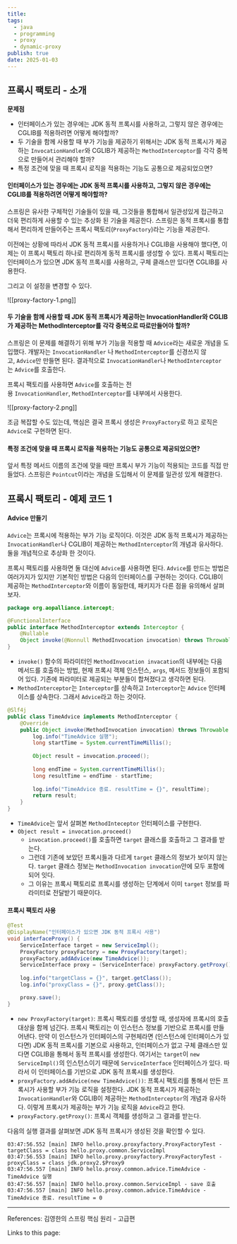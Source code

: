 ```yaml
---
title: 
tags:
  - java
  - programming
  - proxy
  - dynamic-proxy
publish: true
date: 2025-01-03
---
```

## 프록시 팩토리 - 소개

**문제점**
- 인터페이스가 있는 경우에는 JDK 동적 프록시를 사용하고, 그렇지 않은 경우에는 CGLIB를 적용하려면 어떻게 해야할까?
- 두 기술을 함께 사용할 때 부가 기능을 제공하기 위해서는 JDK 동적 프록시가 제공하는 `InvocationHandler`와 CGLIB가 제공하는 `MethodInterceptor`를 각각 중복으로 만들어서 관리해야 할까?
- 특정 조건에 맞을 때 프록시 로직을 적용하는 기능도 공통으로 제공되었으면?

#### 인터페이스가 있는 경우에는 JDK 동적 프록시를 사용하고, 그렇지 않은 경우에는 CGLIB를 적용하려면 어떻게 해야할까?

스프링은 유사한 구체적인 기술들이 있을 때, 그것들을 통합해서 일관성있게 접근하고 더욱 편리하게 사용할 수 있는 추상화 된 기술을 제공한다. 스프링은 동적 프록시를 통합해서 편리하게 만들어주는 프록시 팩토리(`ProxyFactory`)라는 기능을 제공한다.

이전에는 상황에 따라서 JDK 동적 프록시를 사용하거나 CGLIB을 사용해야 했다면, 이제는 이 프록시 팩토리 하나로 편리하게 동적 프록시를 생성할 수 있다. 프록시 팩토리는 인터페이스가 있으면 JDK 동적 프록시를 사용하고, 구체 클래스만 있다면 CGLIB를 사용한다.

그리고 이 설정을 변경할 수 있다.


![[proxy-factory-1.png]]

#### 두 기술을 함께 사용할 때 JDK 동적 프록시가 제공하는 InvocationHandler와 CGLIB가 제공하는 MethodInterceptor를 각각 중복으로 따로만들어야 할까?

스프링은 이 문제를 해결하기 위해 부가 기능을 적용할 때 `Advice`라는 새로운 개념을 도입했다. 개발자는 `InvocationHandler` 나 `MethodInterceptor`를 신경쓰지 않고, `Advice`만 만들면 된다. 결과적으로 `InvocationHandler`나 `MethodInterceptor`는 `Advice`를 호출한다.

프록시 팩토리를 사용하면 `Advice`를 호출하는 전용 `InvocationHandler`, `MethodInterceptor`를 내부에서 사용한다.

![[proxy-factory-2.png]]

조금 복잡할 수도 있는데, 핵심은 결국 프록시 생성은 `ProxyFactory`로 하고 로직은 `Advice`로 구현하면 된다.

#### 특정 조건에 맞을 때 프록시 로직을 적용하는 기능도 공통으로 제공되었으면?
앞서 특정 메서드 이름의 조건에 맞을 때만 프록시 부가 기능이 적용되는 코드를 직접 만들었다. 스프링은 `Pointcut`이라는 개념을 도입해서 이 문제를 일관성 있게 해결한다.

## 프록시 팩토리 - 예제 코드 1

#### Advice 만들기
`Advice`는 프록시에 적용하는 부가 기능 로직이다. 이것은 JDK 동적 프록시가 제공하는 `InvocationHandler`나 CGLIB이 제공하는 `MethodInterceptor`의 개념과 유사하다. 둘을 개념적으로 추상화 한 것이다.

프록시 팩토리를 사용하면 둘 대신에 `Advice`를 사용하면 된다. `Advice`를 만드는 방법은 여러가지가 있지만 기본적인 방법은 다음의 인터페이스를 구현하는 것이다. CGLIB이 제공하는 `MethodInterceptor`와 이름이 동일한데, 패키지가 다른 점을 유의해서 살펴보자.

```java title="org.aopalliance.intercept.MethodInterceptor"
package org.aopalliance.intercept;

@FunctionalInterface  
public interface MethodInterceptor extends Interceptor {  
    @Nullable  
    Object invoke(@Nonnull MethodInvocation invocation) throws Throwable;  
}
```

- `invoke()` 함수의 파라미터인 `MethodInvocation invacation`의 내부에는 다음 메서드를 호출하는 방법, 현재 프록시 객체 인스턴스, `args`, 메서드 정보들이 포함되어 있다. 기존에 파라미터로 제공되는 부분들이 합쳐졌다고 생각하면 된다.
- `MethodInterceptor`는 `Interceptor`를 상속하고 `Interceptor`는 `Advice` 인터페이스를 상속한다. 그래서 `Advice`라고 하는 것이다.

```java
@Slf4j  
public class TimeAdvice implements MethodInterceptor {  
    @Override  
    public Object invoke(MethodInvocation invocation) throws Throwable {  
        log.info("TimeAdvice 실행");  
        long startTime = System.currentTimeMillis();  
  
        Object result = invocation.proceed();  
  
        long endTime = System.currentTimeMillis();  
        long resultTime = endTime - startTime;  
  
        log.info("TimeAdvice 종료. resultTime = {}", resultTime);  
        return result;  
    }  
}
```

- `TimeAdvice`는 앞서 살펴본 `MethodInteceptor` 인터페이스를 구현한다.
- `Object result = invocation.proceed()`
	- `invocation.proceed()`를 호출하면 `target` 클래스를 호출하고 그 결과를 받는다.
	- 그런데 기존에 보았던 프록시들과 다르게 `target` 클래스의 정보가 보이지 않는다. `target` 클래스 정보는 `MethodInvocation invocation`안에 모두 포함에 되어 잇다.
	- 그 이유는 프록시 팩토리로 프록시를 생성하는 단계에서 이미 `target` 정보를 파라미터로 전달받기 때문이다.

#### 프록시 팩토리 사용
```java
@Test  
@DisplayName("인터페이스가 있으면 JDK 동적 프록시 사용")  
void interfaceProxy() {  
    ServiceInterface target = new ServiceImpl();  
    ProxyFactory proxyFactory = new ProxyFactory(target);  
    proxyFactory.addAdvice(new TimeAdvice());  
    ServiceInterface proxy = (ServiceInterface) proxyFactory.getProxy();  
  
    log.info("targetClass = {}", target.getClass());  
    log.info("proxyClass = {}", proxy.getClass());

	proxy.save();
}
```

- `new ProxyFactory(target)`: 프록시 팩토리를 생성할 때, 생성자에 프록시의 호출 대상을 함께 넘긴다. 프록시 팩토리는 이 인스턴스 정보를 기반으로 프록시를 만들어낸다. 만약 이 인스턴스가 인터페이스의 구현체라면 (인스턴스에 인터페이스가 있다면) JDK 동적 프록시를 기본으로 사용하고, 인터페이스가 없고 구체 클래스만 있다면 CGLIB을 통해서 동적 프록시를 생성한다. 여기서는 `target`이 `new ServiceImpl()`의 인스턴스이기 때문에 `ServiceInterface` 인터페이스가 있다. 따라서 이 인터페이스를 기반으로 JDK 동적 프록시를 생성한다.
- `proxyFactory.addAdvice(new TimeAdvice())`: 프록시 팩토리를 통해서 만든 프록시가 사용할 부가 기능 로직을 설정한다. JDK 동적 프록시가 제공하는 `InvocationHandler`와 CGLIB이 제공하는 `MethodInterceptor`의 개념과 유사하다. 이렇게 프록시가 제공하는 부가 기능 로직을 `Advice`라고 한다.
- `proxyFactory.getProxy()`: 프록시 객체를 생성하고 그 결과를 받는다.

다음의 실행 결과를 살펴보면 JDK 동적 프록시가 생성된 것을 확인할 수 있다.

```
03:47:56.552 [main] INFO hello.proxy.proxyfactory.ProxyFactoryTest - targetClass = class hello.proxy.common.ServiceImpl
03:47:56.553 [main] INFO hello.proxy.proxyfactory.ProxyFactoryTest - proxyClass = class jdk.proxy2.$Proxy9
03:47:56.557 [main] INFO hello.proxy.common.advice.TimeAdvice - TimeAdvice 실행
03:47:56.557 [main] INFO hello.proxy.common.ServiceImpl - save 호출
03:47:56.557 [main] INFO hello.proxy.common.advice.TimeAdvice - TimeAdvice 종료. resultTime = 0
```

---
References: 김영한의 스프링 핵심 원리 - 고급편

Links to this page: 